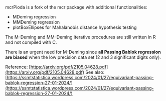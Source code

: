 mcrPioda is a fork of the mcr package with additional functionalities:

 - MDeming regression
 - MMDeming regression
 - plotBoxEllipses for Mahalanobis distance hypothesis testing

The M-Deming and MM-Deming iterative procedures are still written in R and not compiled with C.

There is an urgent need for M-Deming since **all Passing Bablok regression are biased** when
the low precision data set (2 and 3 significant digits only).

Reference: [https://arxiv.org/pdf/2105.04628.pdf](https://arxiv.org/pdf/2105.04628.pdf)
See also: [https://ssmtstatistica.wordpress.com/2024/01/27/equivariant-passing-bablok-regression-27-01-2024/](https://ssmtstatistica.wordpress.com/2024/01/27/equivariant-passing-bablok-regression-27-01-2024/)
